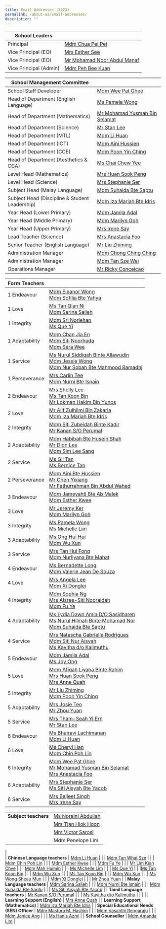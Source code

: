 ```yaml
---
title: Email Addresses (2023)
permalink: /about-us/email-addresses/
description: ""
---
```

<!--### Email Addresses (2023)-->


| School Leaders |  |
|---|---|
| Principal  | [Mdm Chua Pei Pei](mailto:CHUA_Pei_Pei@moe.edu.sg) |
| Vice Principal (EO) | [Mrs Esther See](mailto:LING_Szengen@moe.edu.sg) |
| Vice Principal (EO)  | [Mr Mohamad Noor Abdul Manaf](mailto:Mohamad_Noor_ABDUL_MANAF@moe.edu.sg)  |
| Vice Principal (Admin)  | [Mdm Peh Bee Kuan](mailto:Peh_Bee_Kuan@moe.edu.sg)  |


| School Management Committee |  |
|---|---|
| School Staff Developer | [Mdm Wee Pat Ghee](mailto:wee_pat_ghee@moe.edu.sg) |
| Head of Department (English Language) | [Ms Pamela Wong](mailto:wong_pei_li_pamela@moe.edu.sg)  |
| Head of Department (Mathematics) | [Mr Mohamad Yusman Bin Selamat](mailto:mohamad_yusman_selamat@moe.edu.sg) |
| Head of Department (Science) | [Mr Stan Lee](mailto:lee_mun_hong@moe.edu.sg) |
| Head of Department (MTL) | [Mdm Li Huan](mailto:li_huan@moe.edu.sg) |
| Head of Department (ICT) | [Mdm Aini Hussien](mailto:aini_hussien@moe.edu.sg) |
| Head of Department (CCE) | [Mdm Poon Yin Ching](mailto:poon_yin_ching@moe.edu.sg) |
| Head of Department (Aesthetics &amp; CCA)  | [Ms Chai Chew Yee](mailto:chai_chew_yee@moe.edu.sg) |
| Level Head (Mathematics) | [Mrs Huan Sook Peng](mailto:woong_sook_peng@moe.edu.sg) |
| Level Head (Science)  | [Mrs Stephanie Ser](mailto:go_pei_ling@moe.edu.sg)  |
| Subject Head (Malay Language) | [Mdm Suhaida Bte Saptu](mailto:suhaida_saptu@moe.edu.sg) |
| Subject Head (Discipline &amp; Student Leadership) | [Mdm Iza Mariah Bte Idris](mailto:iza_mariah_idris@moe.edu.sg) |
| Year Head (Lower Primary)  | [Mdm Jamila Adal](mailto:jamila_adal@moe.edu.sg) |
| Year Head (Middle Primary)   | [Mdm Marilyn Goh](mailto:marilyn_goh_jing_ling@moe.edu.sg)  |
| Year Head (Upper Primary) | [Mrs Irene Say](mailto:lee_siew_hui@moe.edu.sg) |
| Lead Teacher (Science) |[Mrs Anastacia Foo](mailto:yeo_peck_hoon_anastacia@moe.edu.sg) |
| Senior Teacher (English Language)  | [Mr Liu Zhiming](mailto:liu_zhiming@moe.edu.sg)  |
| Administration Manager  | [Mdm Chong Ching Ching](mailto:chong_ching_ching@schools.gov.sg) |
| Administration Manager | [Mdm Tan Sze Wei](mailto:tan_sze_wei@moe.edu.sg)  |
| Operations Manager | [Mr Ricky Conceicao](mailto:rudolph_conceicao@moe.edu.sg) |


| Form Teachers |  |
|---|---|
| 1 Endeavour | [Mdm Eleanor Wong](mailto:wong_yun_ru_eleanor@moe.edu.sg)<br>[Mdm Sofilia Bte Yahya](mailto:sofilia_yahya@moe.edu.sg)  |
| 1 Love | [Ms Tan Qian Ni](mailto:tan_qian_ni@moe.edu.sg)<br>[Mdm Sarina Salleh](mailto:sarina_salleh@moe.edu.sg)  |
| 1 Integrity | [Mdm Sri Noriehan](mailto:sri_noriehan_kamis@moe.edu.sg)<br>[Ms Que Yi](mailto:que_yi@moe.edu.sg) |
| 1 Adaptability | [Mdm Chan Jia En](mailto:chan_jia_en@moe.edu.sg)<br>[Mdm Siti Noorhuda](mailto:siti_noorhuda_mohd_bagusha@moe.edu.sg)<br>[Mdm Sera Wee](mailto:wee_siew_hong@moe.edu.sg) |
| 1 Service | [Ms Nurul Siddiqah Binte Allawudin](mailto:nurul_siddiqah_allawudin@moe.edu.sg)<br>[Mdm Jessie Wong](mailto:wong_hui_guan@moe.edu.sg)<br>[Mdm Nur Sobah Bte Mahmood Bamadhj](mailto:nur_sobah_mahmood_bamadhaj@moe.edu.sg) |
| 1 Perseverance | [Mrs Carlin Tee](mailto:carlin_mulyati@moe.edu.sg)<br>[Mdm Nurni Bte Isnain](mailto:nurni_isnain@moe.edu.sg) |
| 2 Endeavour | [Mrs Shelly Lee](mailto:quek_hwee_khim_shelly@moe.edu.sg)<br>[Ms Tan Koon Bin](mailto:tan_koon_bin@moe.edu.sg)<br>[Mr Lokman Hakim Bin Yunos](mailto:lokman_hakim_b_yunos@moe.edu.sg) |
| 2 Love | [Mr Alif Zulhilmi Bin Zakaria](mailto:alif_zulhilmi_zakaria@moe.edu.sg)<br> [Mdm Iza Mariah Bte Idris](mailto:iza_mariah_idris@moe.edu.sg)<br> |
| 2 Integrity | [Mdm Siti Zubeidah Binte Kadir](mailto:siti_zubeidah_kadir@moe.edu.sg)<br>[Mr Kanan S/O Perumal](mailto:kanan_perumal@moe.edu.sg) |
| 2 Adaptability | [Mdm Habibah Bte Husein Shah](mailto:habibah_husein_shah@moe.edu.sg)<br> [Mr Dion Lee](mailto:Lee_Jian_Jie_Dion@moe.edu.sg)<br>[Mdm Sim Lee Sang](mailto:sim_lee_sang@moe.edu.sg) <br> |
| 2 Service | [Ms Gil Tan](mailto:tan_siew_hwa@moe.edu.sg)<br>[Ms Bernice Tan](mailto:tan_li_xian@moe.edu.sg)|
| 2 Perseverance | [Mdm Aini Bte Hussien](mailto:aini_hussien@moe.edu.sg)<br>[Mr Chen Yixiang](mailto:chen_yixiang@moe.edu.sg)<br>[Mr Fathurrahman Bin Abdul Wahed](mailto:fathurrahman_abdul_wahed@moe.edu.sg) |
| 3 Endeavour  | [Mdm Jameyahti Bte Ab Malek](mailto:jameyahti_ab_malek@moe.edu.sg)<br>[Mdm Esther Kwee](mailto:kwee_wan_juan_esther@moe.edu.sg) |
| 3 Love | [Mr Jeremy Ker](mailto:ker_ting_wei_Jeremy@moe.edu.sg)<br>[Mdm Marilyn Goh](mailto:marilyn_goh_jing_ling@moe.edu.sg)
| 3 Integrity | [Ms Pamela Wong](mailto:wong_pei_li_pamela@moe.edu.sg)<br>[Ms Michelle Lim](mailto:michelle_lim_qian_wen@moe.edu.sg)<br> |
| 3 Adaptability | [Ms Ong Hui Hui](mailto:ong_hui_hui_a@moe.edu.sg)<br>[Mdm Wu Xun](mailto:wu_xun@moe.edu.sg)<br>
| 3 Service | [Mrs Tan Hui Fong](mailto:lam_hui_fong@moe.edu.sg)<br>[Mdm Nurliyana Bte Mahat](mailto:nurliyana_mahat@moe.edu.sg) |
| 4 Endeavour | [Ms Bernadette Long](mailto:long_yuan_chin_bernadette@moe.edu.sg)<br>[Mdm Valerie Jean De Souza](mailto:de_souza_valerie_jean@moe.edu.sg) |
| 4 Love | [Mrs Angela Lee](mailto:Ang_Bee_Ngoh@moe.edu.sg)<br>[Mdm Xi Donglei](mailto:xi_donglei@moe.edu.sg) |
| 4 Integrity |[Mdm Sophia Ng](mailto:sophia_ng_gay_koon@moe.edu.sg)<br>[Mrs Alsree-Siti Nooraidah](mailto:alsree@moe.edu.sg) <br>[Mdm Fu Ye](mailto:fu_ye@moe.edu.sg)  |
| 4 Adaptability | [Ms Lydia Dawn Amla D/O Sasidharen](mailto:Lydia_Dawn_Amla_Sasidharen@moe.edu.sg)<br>[Ms Nurul Hilmah Binte Mohamad Nor](mailto:nurul_hilmah_mohamad_nor@moe.edu.sg)<br>[Mdm Suhaida Bte Saptu](mailto:suhaida_saptu@moe.edu.sg) |
| 4 Service |[Mrs Natascha Gabrielle Rodrigues](mailto:natascha_gabrielle_nonis@moe.edu.sg)<br> [Mdm Siti Nur Aisyah](mailto:siti_nur_aisyah@moe.edu.sg)<br>[Ms Kavitha d/o Kalimuthu](mailto:Kavitha_Kalimuthu@moe.edu.sg)  |
| 5 Endeavour | [Mdm Jamila Adal](mailto:jamila_adal@moe.edu.sg)<br>[Ms Joy Ong](mailto:joy_ong_siok_yin@moe.edu.sg) |
| 5 Love | [Mdm Afiqah Liyana Binte Rahim](mailto:afiqah_liyana_rahim@moe.edu.sg)<br>[Mrs Huan Sook Peng](mailto:woong_sook_peng@moe.edu.sg)<br>[Mrs Anne Quah](mailto:toh_anne@moe.edu.sg)  |
| 5 Integrity | [Mr Liu Zhiming](mailto:liu_zhiming@moe.edu.sg)<br>[Mdm Poon Yin Ching](mailto:poon_yin_ching@moe.edu.sg) |
| 5 Adaptability | [Mrs Josie Teo](mailto:hsieh_josie@moe.edu.sg)<br>[Mr Zhou Yuan](mailto:zhou_yuan@moe.edu.sg) |
| 5 Service | [Mrs Tham-Seah Yi Ern](mailto:seah_yi_ern@moe.edu.sg)<br>[Mr Stan Lee](mailto:lee_mun_hong@moe.edu.sg) |
| 6 Endeavour |[Ms Bhairavi Lachimanan](mailto:Bhairavi_Lachimanan@moe.edu.sg)<br>[Mdm Li Huan](mailto:li_huan@moe.edu.sg) |
| 6 Love | [Ms Cheryl Han](mailto:han_yi_ling_cheryl@moe.edu.sg)<br>[Mdm Chin Poh Lin](mailto:chin_poh_lin@moe.edu.sg) |
| 6 Integrity | [Mdm Wee Pat Ghee](mailto:wee_pat_ghee@moe.edu.sg)<br>[Mr Mohamad Yusman Bin Selamat](mailto:mohamad_yusman_selamat@moe.edu.sg)<br>[Mrs Anastacia&nbsp;Foo](mailto:yeo_peck_hoon_anastacia@moe.edu.sg) |
| 6 Adaptability | [Mrs Stephanie Ser](mailto:go_pei_ling@moe.edu.sg) <br>[Ms Siti Aisyah Bte Yacob](mailto:siti_aisyah_yacob@moe.edu.sg) |
| 6 Service | [Mrs Baljeet Singh](mailto:baljeet_kaur_grewal@moe.edu.sg)<br>[Mrs Irene Say](mailto:lee_siew_hui@moe.edu.sg) |

|  |  |
|---|---|
| **Subject teachers** | [Ms Noraini Abdullah](mailto:noraini_abdullah_hee@moe.edu.sg) |
|   | [Mrs Tjan Hiok Hoon](mailto:tjan_hiok_hoon@moe.edu.sg) |
| | [Mrs Victor Sarosi](mailto:victor_sarosi@moe.edu.sg) |
| | Mdm Penelope Lim | 
|  
| **Chinese Language teachers** | [Mdm Li Huan](mailto:li_huan@moe.edu.sg)  |
|   | [Mdm Tan Whai Sze](mailto:tan_whai_sze@moe.edu.sg) |
|   | [Mdm Chin Poh Lin](mailto:chin_poh_lin@moe.edu.sg) |
|   | [Mdm Esther Kwee](mailto:kwee_wan_juan_esther@moe.edu.sg) |
|   | [Mdm Fu Ye](mailto:fu_ye@moe.edu.sg) |
|   | [Mr Lim Kian Chye](mailto:lim_kian_chye@moe.edu.sg) |
|   | [Mdm Mah Huimin](mailto:mah_huimin@moe.edu.sg) |
|   | [Ms Michelle Lim](mailto:michelle_lim_qian_wen@moe.edu.sg) |
|   | [Ms Que Yi](mailto:que_yi@moe.edu.sg) |
|   |[Ms Tan Koon Bin](mailto:tan_koon_bin@moe.edu.sg)  |
|   | [Mdm Wu Xun](mailto:wu_xun@moe.edu.sg) |
|   | [Ms Tan Koon Bin](mailto:tan_koon_bin@moe.edu.sg) |
|   | [Mdm Wu Xun](mailto:wu_xun@moe.edu.sg) |
|   | [Ms Wong Sheau Mun](mailto:wong_sheau_mun@moe.edu.sg)  |
|   | [Mdm Xi Donglei](mailto:xi_donglei@moe.edu.sg) |
|   | [Mr Zhou Yuan](mailto:zhou_yuan@moe.edu.sg) |
| **Malay Language teachers** | [Mdm Sarina Salleh](mailto:sarina_salleh@moe.edu.sg) |
|   | [Mdm Nurni Bte Isnain](mailto:nurni_isnain@moe.edu.sg) |
|   | [Mdm Suhaida Bte Saptu](mailto:suhaida_saptu@moe.edu.sg) |
|   | [Ms Siti Aisyah Bte Yacob](mailto:siti_aisyah_yacob@moe.edu.sg) |
| **Tamil Language teachers** | [Mr Kanan S/O Perumal](mailto:kanan_perumal@moe.edu.sg) |
|   | [Ms Kavitha d/o Kalimuthu](mailto:Kavitha_Kalimuthu@moe.edu.sg) |
|   | |
| **Learning Support (English)** | [Mrs Anne Quah](mailto:toh_anne@moe.edu.sg) |
| **Learning Support (Mathematics)** | [Mdm Iza Mariah Bte Idris](mailto:iza_mariah_idris@moe.edu.sg) |
| **Special Educational Needs (SEN) Officer** | [Mdm Mastura M. Hashim](mailto:mastura_mohd_hashim@moe.edu.sg) |
|   | [Mdm Vasanthi Rengaraju](mailto:rengaraju_vasanthi@moe.edu.sg) |
|   | [Mdm Janice Ang](mailto:ang_chia_tee@moe.edu.sg) |
|   | [Ms Hanis Azmi](mailto:hanis_azmi@moe.edu.sg) |
| **School Counsellor** | [Mdm Amanda Lim](mailto:amanda_lim_le_wei@moe.edu.sg) |